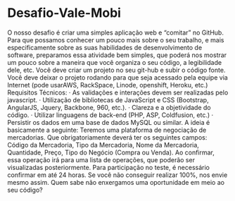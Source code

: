 # Desafio-Vale-Mobi
O nosso desafio é criar uma simples aplicação web e “comitar” no GitHub.  Para que possamos conhecer um pouco mais sobre o seu trabalho, e mais especificamente sobre as suas habilidades de desenvolvimento de software, preparamos essa atividade bem simples, que poderá nos mostrar um pouco sobre a maneira que você organiza o seu código, a legibilidade dele, etc.  Você deve criar um projeto no seu git-hub e subir o código fonte. Você deve deixar o projeto rodando para que seja acessado pela equipe via Internet (pode usarAWS, RackSpace, Linode, openshift, Heroku, etc.) Requisitos Técnicos: · As validações e interações devem ser realizadas pelo javascript. · Utilização de bibliotecas de JavaScript e CSS (Bootstrap, AngularJS, Jquery, Backbone, 960, etc.). · Clareza e a objetividade do código. · Utilizar linguagens de back-end (PHP, ASP, Coldfusion, etc.) · Persistir os dados em uma base de dados MySQL ou similar.  A ideia é basicamente a seguinte:  Teremos uma plataforma de negociação de mercadorias. Que obrigatoriamente deverá ter os seguintes campos: Código da Mercadoria, Tipo da Mercadoria, Nome da Mercadoria, Quantidade, Preço, Tipo do Negócio (Compra ou Venda).  Ao confirmar, essa operação irá para uma lista de operações, que poderão ser visualizadas posteriormente.  Para participação no teste, é necessário confirmar em até 24 horas.  Se você não conseguir realizar 100%, nos envie mesmo assim. Quem sabe não enxergamos uma oportunidade em meio ao seu código?
